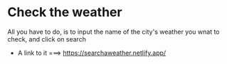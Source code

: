 # Check the weather 
All you have to do, is to input the name of the city's weather you wnat to check, and click on search
* A link to it ===> https://searchaweather.netlify.app/
